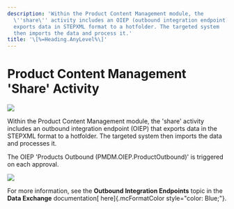 ```yaml
---
description: 'Within the Product Content Management module, the
  \''share\'' activity includes an OIEP (outbound integration endpoint)
  exports data in STEPXML format to a hotfolder. The targeted system
  then imports the data and process it.'
title: '\[%=Heading.AnyLevel%\]'
---
```


Product Content Management \'Share\' Activity
=============================================

![](../../../Resources/Images/PMDM%20for%20Retail/PMDMShare.png)

Within the Product Content Management module, the \'share\' activity
includes an outbound integration endpoint (OIEP) that exports data in
the STEPXML format to a hotfolder. The targeted system then imports the
data and processes it.

The OIEP \'Products Outbound (PMDM.OIEP.ProductOutbound)\' is triggered
on each approval.

![](../../../Resources/Images/PMDM%20for%20Retail/shareOIEP.png)

For more information, see the **Outbound Integration Endpoints** topic
in the **Data Exchange** documentation[ here]{.mcFormatColor
style="color: Blue;"}.
